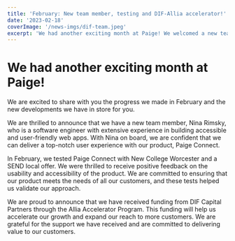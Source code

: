 ```yaml
---
title: 'February: New team member, testing and DIF-Allia accelerator!'
date: '2023-02-18'
coverImage: '/news-imgs/dif-team.jpeg'
excerpt: 'We had another exciting month at Paige! We welcomed a new team member, received positive feedback on our product, and secured funding from a leading accelerator program. Our team is energized and committed to making a positive impact with our products.'
---
```

# We had another exciting month at Paige!

We are excited to share with you the progress we made in February and the new developments we have in store for you.

We are thrilled to announce that we have a new team member, Nina Rimsky, who is a software engineer with extensive experience in building accessible and user-friendly web apps. With Nina on board, we are confident that we can deliver a top-notch user experience with our product, Paige Connect.

In February, we tested Paige Connect with New College Worcester and a SEND local offer. We were thrilled to receive positive feedback on the usability and accessibility of the product. We are committed to ensuring that our product meets the needs of all our customers, and these tests helped us validate our approach.

We are proud to announce that we have received funding from DIF Capital Partners through the Allia Accelerator Program. This funding will help us accelerate our growth and expand our reach to more customers. We are grateful for the support we have received and are committed to delivering value to our customers.

